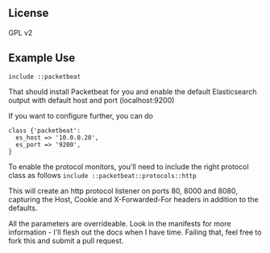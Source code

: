 License
-------
GPL v2 




## Example Use ##

```
include ::packetbeat
```

That should install Packetbeat for you and enable the default Elasticsearch output with default host and port (localhost:9200)

If you want to configure further, you can do 
```
class {'packetbeat':
  es_host => '10.0.0.20',
  es_port => '9200',
}
```

To enable the protocol monitors, you'll need to include the right protocol class as follows
```include ::packetbeat::protocols::http```

This will create an http protocol listener on ports 80, 8000 and 8080, capturing the Host, Cookie and X-Forwarded-For headers in addition to the defaults. 

All the parameters are overrideable. Look in the manifests for more information - I'll flesh out the docs when I have time. Failing that, feel free to fork this and submit a pull request. 
